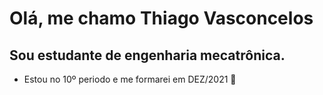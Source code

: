 # Olá, me chamo Thiago Vasconcelos

## Sou estudante de engenharia mecatrônica.
- Estou no 10º periodo e me formarei em DEZ/2021 🤖


